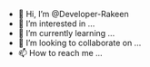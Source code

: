 - 👋 Hi, I’m @Developer-Rakeen
- 👀 I’m interested in ...
- 🌱 I’m currently learning ...
- 💞️ I’m looking to collaborate on ...
- 📫 How to reach me ...

<!---
Developer-Rakeen/Developer-Rakeen is a ✨ special ✨ repository because its `README.md` (this file) appears on your GitHub profile.
You can click the Preview link to take a look at your changes.
--->
